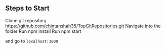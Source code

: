 ## Steps to Start

Clone git repository https://github.com/chintanshah35/TopGitRepositories.git
Navigate into the folder
Run npm install
Run npm start

and go to `localhost:3000`
